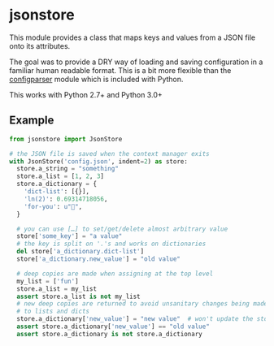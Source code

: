 # jsonstore
This module provides a class that maps keys and values from a JSON file onto its
attributes.

The goal was to provide a DRY way of loading and saving configuration in a
familiar human readable format. This is a bit more flexible than the
[configparser](https://docs.python.org/3/library/configparser.html) module which
is included with Python.

This works with Python 2.7+ and Python 3.0+

## Example
```python
from jsonstore import JsonStore

# the JSON file is saved when the context manager exits
with JsonStore('config.json', indent=2) as store:
  store.a_string = "something"
  store.a_list = [1, 2, 3]
  store.a_dictionary = {
    'dict-list': [{}],
    'ln(2)': 0.69314718056,
    'for-you': u"💐",
  }

  # you can use […] to set/get/delete almost arbitrary value
  store['some_key'] = "a value"
  # the key is split on '.'s and works on dictionaries
  del store['a_dictionary.dict-list']
  store['a_dictionary.new_value'] = "old value"

  # deep copies are made when assigning at the top level
  my_list = ['fun']
  store.a_list = my_list
  assert store.a_list is not my_list
  # new deep copies are returned to avoid unsanitary changes being made
  # to lists and dicts
  store.a_dictionary['new_value'] = "new value"  # won't update the store!
  assert store.a_dictionary['new_value'] == "old value"
  assert store.a_dictionary is not store.a_dictionary
```
